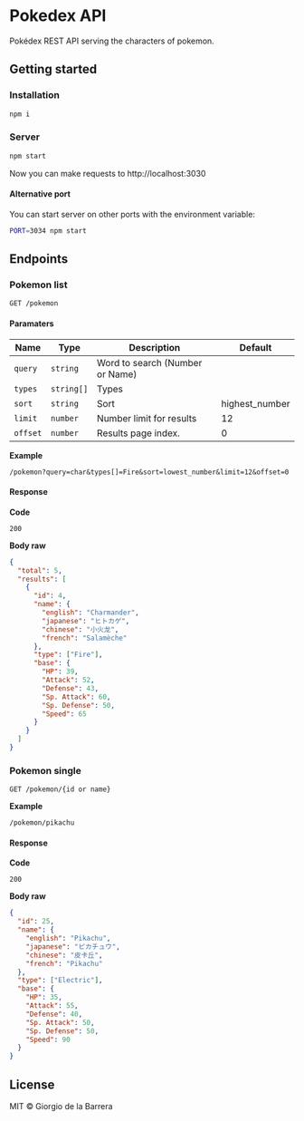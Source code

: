 # Pokedex API

Pokédex REST API serving the characters of pokemon.

## Getting started

### Installation

```sh
npm i
```

### Server

```sh
npm start
```

Now you can make requests to http://localhost:3030

#### Alternative port

You can start server on other ports with the environment variable:

```sh
PORT=3034 npm start
```


## Endpoints

### Pokemon list

`GET /pokemon`

#### Paramaters

| Name     | Type       | Description                     | Default        |
| -------- | ---------- | ------------------------------- | -------------- |
| `query`  | `string`   | Word to search (Number or Name) |                |
| `types`  | `string[]` | Types                           |                |
| `sort`   | `string`   | Sort                            | highest_number | a_z | z_a) | lowest_number |
| `limit`  | `number`   | Number limit for results        | 12             |
| `offset` | `number`   | Results page index.             | 0              |

**Example**

`/pokemon?query=char&types[]=Fire&sort=lowest_number&limit=12&offset=0`

#### Response

**Code**

`200`

**Body raw**

```json
{
  "total": 5,
  "results": [
    {
      "id": 4,
      "name": {
        "english": "Charmander",
        "japanese": "ヒトカゲ",
        "chinese": "小火龙",
        "french": "Salamèche"
      },
      "type": ["Fire"],
      "base": {
        "HP": 39,
        "Attack": 52,
        "Defense": 43,
        "Sp. Attack": 60,
        "Sp. Defense": 50,
        "Speed": 65
      }
    }
  ]
}
```

### Pokemon single

`GET /pokemon/{id or name}`

**Example**

`/pokemon/pikachu`

#### Response

**Code**

`200`

**Body raw**

```json
{
  "id": 25,
  "name": {
    "english": "Pikachu",
    "japanese": "ピカチュウ",
    "chinese": "皮卡丘",
    "french": "Pikachu"
  },
  "type": ["Electric"],
  "base": {
    "HP": 35,
    "Attack": 55,
    "Defense": 40,
    "Sp. Attack": 50,
    "Sp. Defense": 50,
    "Speed": 90
  }
}
```

## License

MIT © Giorgio de la Barrera
